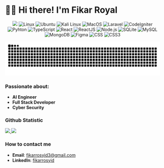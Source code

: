 # 👋🏼 Hi there! I'm **Fikar Royal**

<div align="center">
  <img src="https://user-images.githubusercontent.com/22107794/139580686-887df369-edb8-4bc8-b607-4fbf6d7e4866.gif">

  <img src="https://img.shields.io/badge/Linux-FCC624?style=for-the-badge&logo=linux&logoColor=black" alt="Linux" />
  <img src="https://img.shields.io/badge/Ubuntu-E95420?style=for-the-badge&logo=ubuntu&logoColor=white" alt="Ubuntu" />
   <img src="https://img.shields.io/badge/-Kali%20Linux-%23557C94?style=for-the-badge&logo=kalilinux&logoColor=black" alt="Kali Linux" />
  <img src="https://img.shields.io/badge/MacOS-f0f0f0?logo=apple&logoColor=black&style=for-the-badge" alt="MacOS" />
  <img src="https://img.shields.io/badge/Laravel-v10-FF2D20?style=for-the-badge&logo=laravel&logoColor=white" alt="Laravel" />
  <img src="https://img.shields.io/badge/codeigniter-EF4223?style=for-the-badge&logo=codeigniter&logoColor=white" alt="CodeIgniter" />
  <img src="https://img.shields.io/badge/python-3670A0?style=for-the-badge&logo=python&logoColor=ffdd54" alt="Pyhton" />
  <img src="https://img.shields.io/badge/TypeScript-3178C6?style=for-the-badge&logo=typescript&logoColor=white" alt="TypeScript" />
  <img src="https://shields.io/badge/react-black?logo=react&style=for-the-badge" alt="React" />
  <img src="https://img.shields.io/badge/-ReactJs-61DAFB?logo=react&logoColor=white&style=for-the-badge" alt="ReactJS" />
  <img src="https://img.shields.io/badge/node.js-339933?style=for-the-badge&logo=Node.js&logoColor=white" alt="Node.js" />
  <img src="https://img.shields.io/badge/SQL-003B57?style=for-the-badge&labelColor=black&logo=sqlite&logoColor=white" alt="SQLite" />
  <img src="https://img.shields.io/badge/MySQL-4479A1?style=for-the-badge&logo=mysql&logoColor=white" alt="MySQL" />
  <img src="https://img.shields.io/badge/-MongoDB-13aa52?style=for-the-badge&logo=mongodb&logoColor=white" alt="MongoDB" />
  <img src="https://img.shields.io/badge/Figma-F24E1E?style=for-the-badge&logo=figma&logoColor=white" alt="Figma" />
   <img src="https://img.shields.io/badge/CSS-239120?&style=for-the-badge&logo=css3&logoColor=white" alt="CSS" />
  <img src="https://img.shields.io/badge/CSS3-1572B6?style=for-the-badge&logo=css3&logoColor=white" alt="CSS3" />


![snake gif](https://github.com/anharsaja/anharsaja/blob/output/github-contribution-grid-snake-dark.svg)
</div>

### Passionate about:  
- **AI Engineer**
- **Full Stack Developer**
- **Cyber Security**

### Github Statistic
<p align="left">
<a href="https://github.com/Fikarroyal">
  <img height="180em" src="https://github-readme-stats-eight-theta.vercel.app/api?username=Fikarroyal&show_icons=true&theme=algolia&include_all_commits=true&count_private=true"/>
  <img height="180em" src="https://github-readme-stats-eight-theta.vercel.app/api/top-langs/?username=Fikarroyal&layout=compact&langs_count=8&theme=algolia"/>
</a>
</p>

### How to contact me
- **Email**: [fikarrosyid3@gmail.com](mailto:fikarrosyid3@gmail.com)  
- **LinkedIn**: [fikarrosyid](https://www.linkedin.com/in/fikarrosyid/)

